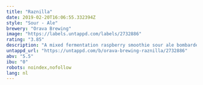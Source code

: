 ```yaml
---
title: "Raznilla"
date: 2019-02-20T16:06:55.332394Z
style: "Sour - Ale"
brewery: "Orava Brewing"
image: "https://labels.untappd.com/labels/2732886"
rating: "3.85"
description: "A mixed fermentation raspberry smoothie sour ale bombarded with raspberries, vanilla and lactose. "
untappd_url: "https://untappd.com/b/orava-brewing-raznilla/2732886"
abv: "5.5"
ibu: "0"
robots: noindex,nofollow
lang: nl
---
```

